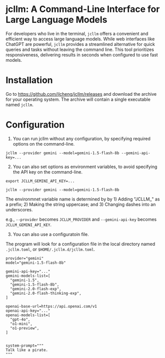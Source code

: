 # jcllm: A Command-Line Interface for Large Language Models

For developers who live in the terminal, `jcllm` offers a convenient and efficient way to access large language models. While web interfaces like ChatGPT are powerful, `jcllm` provides a streamlined alternative for quick queries and tasks without leaving the command line. This tool prioritizes responsiveness, delivering results in seconds when configured to use fast models.

# Installation

Go to https://github.com/jlcheng/jcllm/releases and download the archive for your operating system. The archive will contain a single executable named `jcllm`.

# Configuration

1. You can run jcllm without any configuration, by specifying required options on the command-line.

```
jcllm --provider gemini --model=gemini-1.5-flash-8b --gemini-api-key=...
```

2. You can also set options as environment variables, to avoid specifying the API key on the command-line.

```
export JCLLM_GEMINI_API_KEY=...

jcllm --provider gemini --model=gemini-1.5-flash-8b
```

The environmnet variable name is determined by by 1) Adding "JCLLM_" as a prefix; 2) Making the string uppercase; and 3) Changing dashes into an underscores. 

e.g., `--provider` becomes `JCLLM_PROVIDER` and `--gemini-api-key` becomes `JCLLM_GEMINI_API_KEY`.

3. You can also use a configuratoin file.

The program will look for a configuration file in the local directory named `.jcllm.toml`, or `$HOME/.jcllm.d/jcllm.toml`.

```
provider="gemini"
model="gemini-1.5-flash-8b"

gemini-api-key="..."
gemini-models-list=[
  "gemini-1.5",
  "gemini-1.5-flash-8b",
  "gemini-2.0-flash-exp",
  "gemini-2.0-flash-thinking-exp", 
]

openai-base-url=https://api.openai.com/v1
openai-api-key="..."
openai-models-list=[
  "gpt-4o",
  "o1-mini",
  "o1-preview",
]


system-prompt="""
Talk like a pirate.
"""
```
